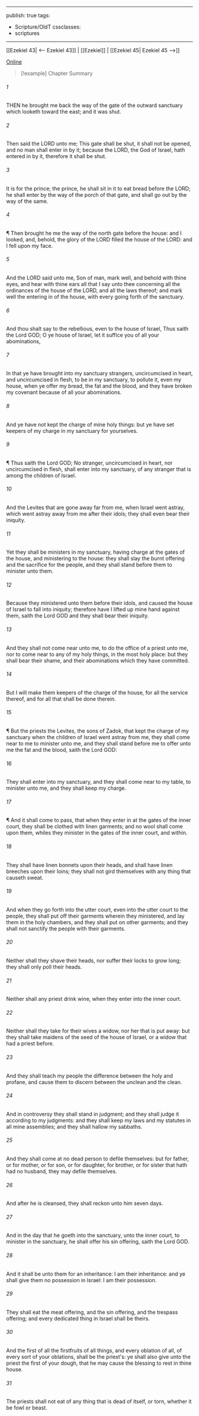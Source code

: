 

---
publish: true
tags:
  - Scripture/OldT
cssclasses:
  - scriptures
---
[[Ezekiel 43| <-- Ezekiel 43]] | [[Ezekiel]] | [[Ezekiel 45| Ezekiel 45 -->]]

[Online](https://churchofjesuschrist.org/study/scriptures/ot/ezek/44?lang=eng)

>[!example] Chapter Summary
>
###### 1
THEN he brought me back the way of the gate of the outward sanctuary which looketh toward the east; and it was shut.
###### 2
Then said the LORD unto me; This gate shall be shut, it shall not be opened, and no man shall enter in by it; because the LORD, the God of Israel, hath entered in by it, therefore it shall be shut.
###### 3
It is for the prince; the prince, he shall sit in it to eat bread before the LORD; he shall enter by the way of the porch of that gate, and shall go out by the way of the same.
###### 4
¶ Then brought he me the way of the north gate before the house: and I looked, and, behold, the glory of the LORD filled the house of the LORD: and I fell upon my face.
###### 5
And the LORD said unto me, Son of man, mark well, and behold with thine eyes, and hear with thine ears all that I say unto thee concerning all the ordinances of the house of the LORD, and all the laws thereof; and mark well the entering in of the house, with every going forth of the sanctuary.
###### 6
And thou shalt say to the rebellious, even to the house of Israel, Thus saith the Lord GOD; O ye house of Israel, let it suffice you of all your abominations,
###### 7
In that ye have brought into my sanctuary strangers, uncircumcised in heart, and uncircumcised in flesh, to be in my sanctuary, to pollute it, even my house, when ye offer my bread, the fat and the blood, and they have broken my covenant because of all your abominations.
###### 8
And ye have not kept the charge of mine holy things: but ye have set keepers of my charge in my sanctuary for yourselves.
###### 9
¶ Thus saith the Lord GOD; No stranger, uncircumcised in heart, nor uncircumcised in flesh, shall enter into my sanctuary, of any stranger that is among the children of Israel.
###### 10
And the Levites that are gone away far from me, when Israel went astray, which went astray away from me after their idols; they shall even bear their iniquity.
###### 11
Yet they shall be ministers in my sanctuary, having charge at the gates of the house, and ministering to the house: they shall slay the burnt offering and the sacrifice for the people, and they shall stand before them to minister unto them.
###### 12
Because they ministered unto them before their idols, and caused the house of Israel to fall into iniquity; therefore have I lifted up mine hand against them, saith the Lord GOD and they shall bear their iniquity.
###### 13
And they shall not come near unto me, to do the office of a priest unto me, nor to come near to any of my holy things, in the most holy place: but they shall bear their shame, and their abominations which they have committed.
###### 14
But I will make them keepers of the charge of the house, for all the service thereof, and for all that shall be done therein.
###### 15
¶ But the priests the Levites, the sons of Zadok, that kept the charge of my sanctuary when the children of Israel went astray from me, they shall come near to me to minister unto me, and they shall stand before me to offer unto me the fat and the blood, saith the Lord GOD:
###### 16
They shall enter into my sanctuary, and they shall come near to my table, to minister unto me, and they shall keep my charge.
###### 17
¶ And it shall come to pass, that when they enter in at the gates of the inner court, they shall be clothed with linen garments; and no wool shall come upon them, whiles they minister in the gates of the inner court, and within.
###### 18
They shall have linen bonnets upon their heads, and shall have linen breeches upon their loins; they shall not gird themselves with any thing that causeth sweat.
###### 19
And when they go forth into the utter court, even into the utter court to the people, they shall put off their garments wherein they ministered, and lay them in the holy chambers, and they shall put on other garments; and they shall not sanctify the people with their garments.
###### 20
Neither shall they shave their heads, nor suffer their locks to grow long; they shall only poll their heads.
###### 21
Neither shall any priest drink wine, when they enter into the inner court.
###### 22
Neither shall they take for their wives a widow, nor her that is put away: but they shall take maidens of the seed of the house of Israel, or a widow that had a priest before.
###### 23
And they shall teach my people the difference between the holy and profane, and cause them to discern between the unclean and the clean.
###### 24
And in controversy they shall stand in judgment; and they shall judge it according to my judgments: and they shall keep my laws and my statutes in all mine assemblies; and they shall hallow my sabbaths.
###### 25
And they shall come at no dead person to defile themselves: but for father, or for mother, or for son, or for daughter, for brother, or for sister that hath had no husband, they may defile themselves.
###### 26
And after he is cleansed, they shall reckon unto him seven days.
###### 27
And in the day that he goeth into the sanctuary, unto the inner court, to minister in the sanctuary, he shall offer his sin offering, saith the Lord GOD.
###### 28
And it shall be unto them for an inheritance: I am their inheritance: and ye shall give them no possession in Israel: I am their possession.
###### 29
They shall eat the meat offering, and the sin offering, and the trespass offering; and every dedicated thing in Israel shall be theirs.
###### 30
And the first of all the firstfruits of all things, and every oblation of all, of every sort of your oblations, shall be the priest's: ye shall also give unto the priest the first of your dough, that he may cause the blessing to rest in thine house.
###### 31
The priests shall not eat of any thing that is dead of itself, or torn, whether it be fowl or beast.



